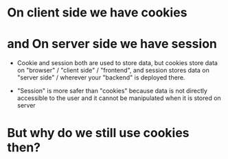 # On client side we have cookies 

# and On server side we have session 


- Cookie and session both are used to store data, but cookies store data on "browser" / "client side" / "frontend", and session stores data on "server side" / wherever your "backend" is deployed there. 

- "Session" is more safer than "cookies" because data is not directly accessible to the user and it cannot be manipulated when it is stored on server 


# But why do we still use cookies then? 